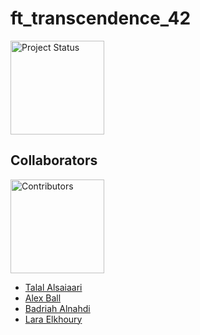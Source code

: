 # ft_transcendence_42

<img src="https://img.shields.io/badge/Passed-101%25-brightgreen" alt="Project Status" width="150">


## Collaborators

<img src="https://img.shields.io/badge/Contributors-4-blue" alt="Contributors" width="150">

- [Talal Alsaiaari](https://github.com/TalalAlsaiaari)
- [Alex Ball](https://github.com/alexhmball)
- [Badriah Alnahdi](https://github.com/00bn)
- [Lara Elkhoury](https://github.com/Larakh88)